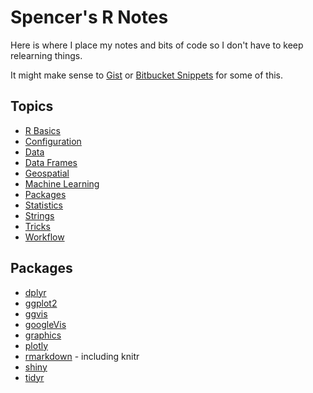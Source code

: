 Spencer's R Notes
=================

Here is where I place my notes and bits of code so I don't have to keep relearning things.

It might make sense to [Gist](https://gist.github.com/) or [Bitbucket Snippets](https://bitbucket.org/snippets/) for some of this.


Topics
------

- [R Basics](topics/Basics.html)
- [Configuration](topics/Configuration.html)
- [Data](topics/Data.html)
- [Data Frames](topics/Data_Frames.html)
- [Geospatial](topics/Geospatial.html)
- [Machine Learning](topics/Machine_Learning.html)
- [Packages](topics/Packages.html)
- [Statistics](topics/Statistics.html)
- [Strings](topics/Strings.html)
- [Tricks](topics/Tricks.html)
- [Workflow](topics/Workflow.html)


Packages
--------

- [dplyr](packages/dplyr.html)
- [ggplot2](packages/ggplot2.html)
- [ggvis](packages/ggvis.html)
- [googleVis](packages/googleVis.html)
- [graphics](packages/graphics.html)
- [plotly](packages/plotly.html)
- [rmarkdown](packages/rmarkdown.html) - including knitr
- [shiny](packages/shiny.html)
- [tidyr](packages/tidyr.html)




